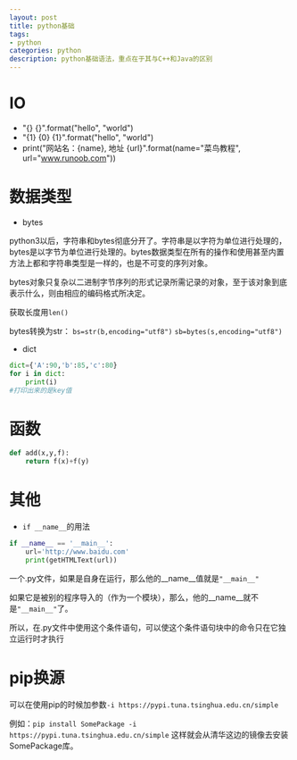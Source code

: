```yaml
---
layout: post
title: python基础
tags:
- python
categories: python
description: python基础语法，重点在于其与C++和Java的区别
---
```

# IO

* "{} {}".format("hello", "world")
* "{1} {0} {1}".format("hello", "world")
* print("网站名：{name}, 地址 {url}".format(name="菜鸟教程", url="www.runoob.com"))

# 数据类型

* bytes

python3以后，字符串和bytes彻底分开了。字符串是以字符为单位进行处理的，bytes是以字节为单位进行处理的。bytes数据类型在所有的操作和使用甚至内置方法上都和字符串类型是一样的，也是不可变的序列对象。

bytes对象只复杂以二进制字节序列的形式记录所需记录的对象，至于该对象到底表示什么，则由相应的编码格式所决定。

获取长度用`len()`

bytes转换为str：
`bs=str(b,encoding="utf8")`
`sb=bytes(s,encoding="utf8")`

* dict

```python
dict={'A':90,'b':85,'c':80}
for i in dict:
    print(i)
#打印出来的是key值
```

# 函数

```python
def add(x,y,f):
    return f(x)+f(y)
```

# 其他

* `if __name__`的用法

```python
if __name__ == '__main__':
    url='http://www.baidu.com'
    print(getHTMLText(url))
```
一个.py文件，如果是自身在运行，那么他的__name__值就是`"__main__"`

如果它是被别的程序导入的（作为一个模块），那么，他的__name__就不是`"__main__"`了。

所以，在.py文件中使用这个条件语句，可以使这个条件语句块中的命令只在它独立运行时才执行

# pip换源

可以在使用pip的时候加参数`-i https://pypi.tuna.tsinghua.edu.cn/simple`

例如：`pip install SomePackage -i https://pypi.tuna.tsinghua.edu.cn/simple`
这样就会从清华这边的镜像去安装SomePackage库。
